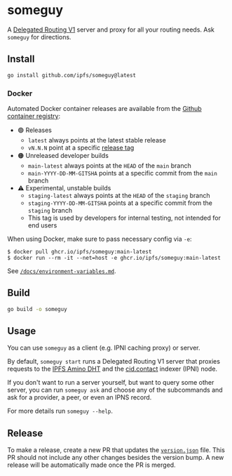 # someguy

A [Delegated Routing V1](https://specs.ipfs.tech/routing/http-routing-v1/) server and proxy for all your routing needs. Ask `someguy` for directions.

## Install

```bash
go install github.com/ipfs/someguy@latest
```

### Docker

Automated Docker container releases are available from the [Github container registry](https://github.com/ipfs/someguy/pkgs/container/someguy):

- 🟢 Releases
  - `latest` always points at the latest stable release
  - `vN.N.N` point at a specific [release tag](https://github.com/ipfs/someguy/releases)
- 🟠 Unreleased developer builds
  - `main-latest` always points at the `HEAD` of the `main` branch
  - `main-YYYY-DD-MM-GITSHA` points at a specific commit from the `main` branch
- ⚠️ Experimental, unstable builds
  - `staging-latest` always points at the `HEAD` of the `staging` branch
  - `staging-YYYY-DD-MM-GITSHA` points at a specific commit from the `staging` branch
  - This tag is used by developers for internal testing, not intended for end users

When using Docker, make sure to pass necessary config via `-e`:
```console
$ docker pull ghcr.io/ipfs/someguy:main-latest
$ docker run --rm -it --net=host -e ghcr.io/ipfs/someguy:main-latest
```

See [`/docs/environment-variables.md`](./docs/environment-variables.md).

## Build

```bash
go build -o someguy
```

## Usage

You can use `someguy`  as a client (e.g. IPNI caching proxy) or server.

By default, `someguy start` runs a Delegated Routing V1 server that proxies requests to the [IPFS Amino DHT](https://blog.ipfs.tech/2023-09-amino-refactoring/) and the [cid.contact](https://cid.contact) indexer (IPNI) node.

If you don't want to run a server yourself, but want to query some other server, you can run `someguy ask` and choose any of the subcommands and ask for a provider, a peer, or even an IPNS record.

For more details run `someguy --help`.

## Release

To make a release, create a new PR that updates the [`version.json`](./version.json) file. This PR should not include any other changes besides the version bump. A new release will be automatically made once the PR is merged.

